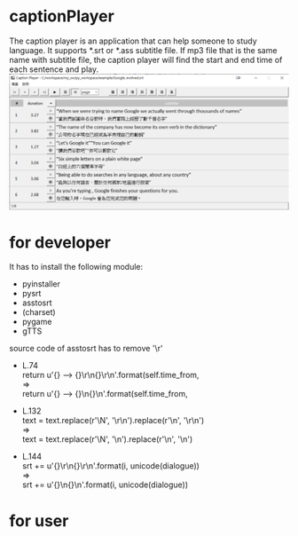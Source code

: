 # captionPlayer
The caption player is an application that can help someone to study language. It supports *.srt or *.ass subtitle file. If mp3 file that is the same name with subtitle file, the caption player will find the start and end time of each sentence and play. 
<br>
![captionPlayer](doc/captionPlayerPic.png?raw=true "captionPlayer")
<br>

# for developer
It has to install the following module:
* pyinstaller
* pysrt
* asstosrt
* (charset)
* pygame
* gTTS

source code of asstosrt has to remove '\r'
<br>
* L.74<br>
return u'{} --> {}\r\n{}\r\n'.format(self.time_from,<br>
=><br>
return u'{} --> {}\n{}\n'.format(self.time_from,<br>

* L.132<br>
text = text.replace(r'\N', '\r\n').replace(r'\n', '\r\n')<br>
=><br>
text = text.replace(r'\N', '\n').replace(r'\n', '\n')<br>

* L.144<br>
srt += u'{}\r\n{}\r\n'.format(i, unicode(dialogue))<br>
=><br>
srt += u'{}\n{}\n'.format(i, unicode(dialogue))<br>

# for user
